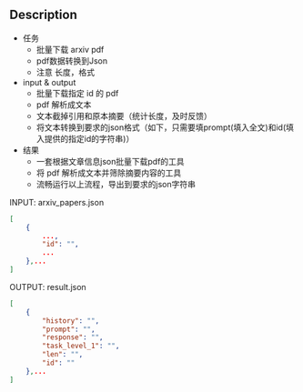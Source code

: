 ## Description

- 任务
    - 批量下载 arxiv pdf
    - pdf数据转换到Json
    - 注意 长度，格式
- input & output
    - 批量下载指定 id 的 pdf
    - pdf 解析成文本
    - 文本截掉引用和原本摘要（统计长度，及时反馈）
    - 将文本转换到要求的json格式（如下，只需要填prompt(填入全文)和id(填入提供的指定id的字符串)）
- 结果
    - 一套根据文章信息json批量下载pdf的工具
    - 将 pdf 解析成文本并筛除摘要内容的工具
    - 流畅运行以上流程，导出到要求的json字符串
  

INPUT: arxiv_papers.json
``` json
[
    {
        ...,
	    "id": "",
        ...
    },...
]

```

OUTPUT: result.json
``` json
[
    {
	    "history": "",
	    "prompt": "",
	    "response": "",
	    "task_level_1": "",
        "len": "",
	    "id": ""
    },...
]
```